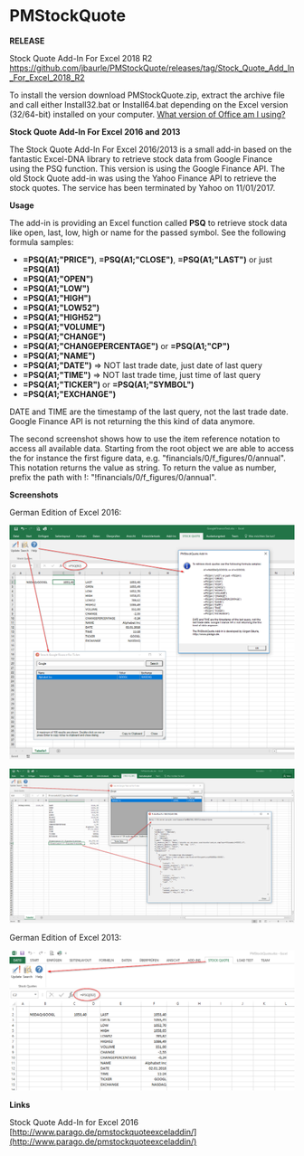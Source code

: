# PMStockQuote

**RELEASE**

Stock Quote Add-In For Excel 2018 R2<br>
https://github.com/jbaurle/PMStockQuote/releases/tag/Stock_Quote_Add_In_For_Excel_2018_R2

To install the version download PMStockQuote.zip, extract the archive file and call either Install32.bat or Install64.bat depending on the Excel version (32/64-bit) installed on your computer. [What version of Office am I using?](https://support.office.com/en-us/article/About-Office-What-version-of-Office-am-I-using-932788b8-a3ce-44bf-bb09-e334518b8b19)

**Stock Quote Add-In For Excel 2016 and 2013**

The Stock Quote Add-In For Excel 2016/2013 is a small add-in based on the fantastic Excel-DNA library to retrieve stock data from Google Finance using the PSQ function. This version is using the Google Finance API. The old Stock Quote add-in was using the Yahoo Finance API to retrieve the stock quotes. The service has been terminated by Yahoo on 11/01/2017.

**Usage**

The add-in is providing an Excel function called **PSQ** to retrieve stock data like open, last, low, high or name for the passed symbol. See the following formula samples:

* **=PSQ(A1;"PRICE")**, **=PSQ(A1;"CLOSE")**, **=PSQ(A1;"LAST")** or just **=PSQ(A1)**
* **=PSQ(A1;"OPEN")**
* **=PSQ(A1;"LOW")**
* **=PSQ(A1;"HIGH")**
* **=PSQ(A1;"LOW52")**
* **=PSQ(A1;"HIGH52")**
* **=PSQ(A1;"VOLUME")**
* **=PSQ(A1;"CHANGE")**
* **=PSQ(A1;"CHANGEPERCENTAGE")** or **=PSQ(A1;"CP")**
* **=PSQ(A1;"NAME")**
* **=PSQ(A1;"DATE")** => NOT last trade date, just date of last query
* **=PSQ(A1;"TIME")** => NOT last trade time, just time of last query
* **=PSQ(A1;"TICKER")** or **=PSQ(A1;"SYMBOL")**
* **=PSQ(A1;"EXCHANGE")**

DATE and TIME are the timestamp of the last query, not the last trade date. Google Finance API is not returning the this kind of data anymore.

The second screenshot shows how to use the item reference notation to access all available data. Starting from the root object we are able to access the for instance the first figure data, e.g. "financials/0/f_figures/0/annual". This notation returns the value as string. To return the value as number, prefix the path with !: "!financials/0/f_figures/0/annual".

**Screenshots**

German Edition of Excel 2016:

![](docs/PMStockQuoteExcelAddIn2016.png)

![](docs/PMStockQuoteExcelAddIn2016TickerData.png)

German Edition of Excel 2013:

![](docs/PMStockQuoteExcelAddIn.png)

**Links**

Stock Quote Add-In for Excel 2016<br>
[http://www.parago.de/pmstockquoteexceladdin/](http://www.parago.de/pmstockquoteexceladdin/)
